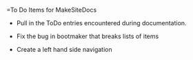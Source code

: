 ﻿=To Do Items for MakeSiteDocs

* Pull in the ToDo entries encountered during documentation.

* Fix the bug in bootmaker that breaks lists of items

* Create a left hand side navigation








